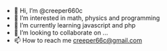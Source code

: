- 👋 Hi, I’m @creeper660c
- 👀 I’m interested in math, physics and programming
- 🌱 I’m currently learning javascript and php
- 💞️ I’m looking to collaborate on ...
- 📫 How to reach me creeper66c@gmail.com

<!---
creeper660c/creeper660c is a ✨ special ✨ repository because its `README.md` (this file) appears on your GitHub profile.
You can click the Preview link to take a look at your changes.
--->
